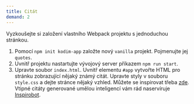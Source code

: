 ```yaml
---
title: Citát
demand: 2
---
```


Vyzkoušejte si založení vlastního Webpack projektu s jednoduchou stránkou.

1. Pomocí `npm init kodim-app` založte nový `vanilla` projekt. Pojmenujte jej `quotes`.
1. Uvnitř projektu nastartujte vývojový server příkazem `npm run start`.
1. Upravte soubor `index.html`. Uvnitř elementu `#app` vytvořte HTML pro stránku zobrazující nějaký známý citát. Upravte styly v souboru `style.css` a dejte stránce nějaký vzhled. Můžete se inspirovat třeba [zde](assets/quote.png). Vtipné citáty generované umělou inteligencí vám rád naservíruje [Inspirobot](https://inspirobot.me).

